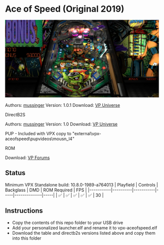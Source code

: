 # Ace of Speed (Original 2019)

![Table Preview](https://github.com/bhobman/vpx-previews/blob/464659948ca6a223f32d66eb7e0123d69d621037/vpx-aceofspeed-preview.png)

Authors: [mussinger](https://vpuniverse.com/profile/25802-mussinger/)
Version: 1.0.1
Download: [VP Universe](https://vpuniverse.com/files/file/6253-ace-of-speed/)

DirectB2S

Authors: [mussinger](https://vpuniverse.com/profile/25802-mussinger/)
Version: 1.0
Download: [VP Universe](https://vpuniverse.com/files/file/6246-ace-of-speed-b2s/)

PUP - Included with VPX copy to "external\vpx-aceofspeed\pupvideos\mousn_l4\"

ROM

Download: [VP Forums](https://www.vpforums.org/index.php?app=downloads&showfile=933)

## Status 

Minimum VPX Standalone build: 10.8.0-1989-a764013
| Playfield | Controls | Backglass | DMD | ROM Required | FPS | 
|-----------|----------|-----------|-----|--------------|-----|
| :white_check_mark: | :white_check_mark: | :white_check_mark: | :white_check_mark: | :white_check_mark: | 30 |

## Instructions

- Copy the contents of this repo folder to your USB drive
- Add your personalized launcher.elf and rename it to vpx-aceofspeed.elf
- Download the table and directb2s versions listed above and copy them into this folder
